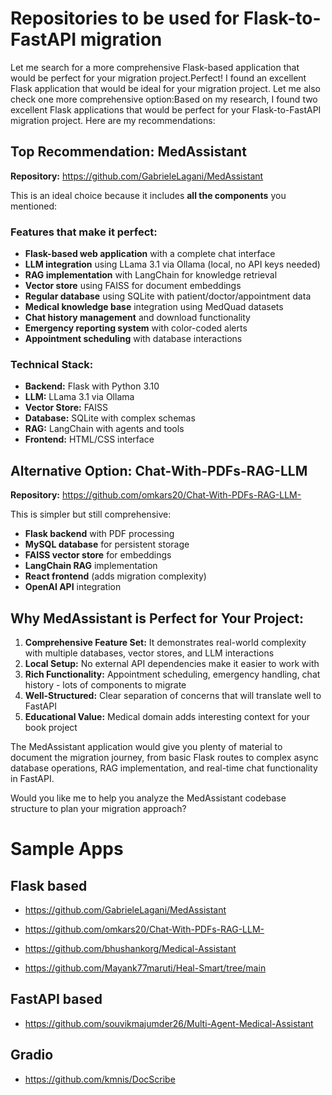 # Repositories to be used for Flask-to-FastAPI migration

Let me search for a more comprehensive Flask-based application that would be perfect for your migration project.Perfect! I found an excellent Flask application that would be ideal for your migration project. Let me also check one more comprehensive option:Based on my research, I found two excellent Flask applications that would be perfect for your Flask-to-FastAPI migration project. Here are my recommendations:

## **Top Recommendation: MedAssistant**
**Repository:** https://github.com/GabrieleLagani/MedAssistant

This is an ideal choice because it includes **all the components** you mentioned:

### **Features that make it perfect:**
- **Flask-based web application** with a complete chat interface
- **LLM integration** using LLama 3.1 via Ollama (local, no API keys needed)
- **RAG implementation** with LangChain for knowledge retrieval
- **Vector store** using FAISS for document embeddings
- **Regular database** using SQLite with patient/doctor/appointment data
- **Medical knowledge base** integration using MedQuad datasets
- **Chat history management** and download functionality
- **Emergency reporting system** with color-coded alerts
- **Appointment scheduling** with database interactions

### **Technical Stack:**
- **Backend:** Flask with Python 3.10
- **LLM:** LLama 3.1 via Ollama
- **Vector Store:** FAISS
- **Database:** SQLite with complex schemas
- **RAG:** LangChain with agents and tools
- **Frontend:** HTML/CSS interface

## **Alternative Option: Chat-With-PDFs-RAG-LLM**
**Repository:** https://github.com/omkars20/Chat-With-PDFs-RAG-LLM-

This is simpler but still comprehensive:
- **Flask backend** with PDF processing
- **MySQL database** for persistent storage
- **FAISS vector store** for embeddings
- **LangChain RAG** implementation
- **React frontend** (adds migration complexity)
- **OpenAI API** integration

## **Why MedAssistant is Perfect for Your Project:**

1. **Comprehensive Feature Set:** It demonstrates real-world complexity with multiple databases, vector stores, and LLM interactions
2. **Local Setup:** No external API dependencies make it easier to work with
3. **Rich Functionality:** Appointment scheduling, emergency handling, chat history - lots of components to migrate
4. **Well-Structured:** Clear separation of concerns that will translate well to FastAPI
5. **Educational Value:** Medical domain adds interesting context for your book project

The MedAssistant application would give you plenty of material to document the migration journey, from basic Flask routes to complex async database operations, RAG implementation, and real-time chat functionality in FastAPI.

Would you like me to help you analyze the MedAssistant codebase structure to plan your migration approach?


# Sample Apps

## Flask based

- https://github.com/GabrieleLagani/MedAssistant

- https://github.com/omkars20/Chat-With-PDFs-RAG-LLM-

- https://github.com/bhushankorg/Medical-Assistant 

- https://github.com/Mayank77maruti/Heal-Smart/tree/main

## FastAPI based

- https://github.com/souvikmajumder26/Multi-Agent-Medical-Assistant


## Gradio
- https://github.com/kmnis/DocScribe